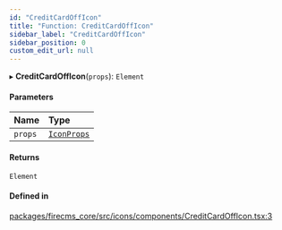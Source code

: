 ```yaml
---
id: "CreditCardOffIcon"
title: "Function: CreditCardOffIcon"
sidebar_label: "CreditCardOffIcon"
sidebar_position: 0
custom_edit_url: null
---
```


▸ **CreditCardOffIcon**(`props`): `Element`

#### Parameters

| Name | Type |
| :------ | :------ |
| `props` | [`IconProps`](../types/IconProps.md) |

#### Returns

`Element`

#### Defined in

[packages/firecms_core/src/icons/components/CreditCardOffIcon.tsx:3](https://github.com/FireCMSco/firecms/blob/d45f3739/packages/firecms_core/src/icons/components/CreditCardOffIcon.tsx#L3)
